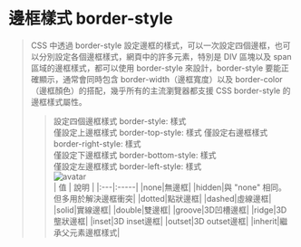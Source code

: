 # 邊框樣式 border-style
> CSS 中透過 border-style 設定邊框的樣式，可以一次設定四個邊框，也可以分別設定各個邊框樣式，網頁中的許多元素，特別是 DIV 區塊以及 span 區域的邊框樣式，都可以使用 border-style 來設計，border-style 要能正確顯示，通常會同時包含 border-width（邊框寬度）以及 border-color（邊框顏色）的搭配，幾乎所有的主流瀏覽器都支援 CSS border-style 的邊框樣式屬性。   
>> 設定四個邊框樣式 border-style: 樣式   
>> 僅設定上邊框樣式 border-top-style: 樣式
>> 僅設定右邊框樣式 border-right-style: 樣式   
>> 僅設定下邊框樣式 border-bottom-style: 樣式   
>> 僅設定左邊框樣式 border-left-style: 樣式   
![avatar](https://blog-1252858782.cos.ap-beijing.myqcloud.com/CSSborder-style.png)   
| 值 | 說明 |
|:---|:-----|
|none|無邊框|
|hidden|與 "none" 相同。但多用於解決邊框衝突|
|dotted|點狀邊框|
|dashed|虛線邊框|
|solid|實線邊框|
|double|雙邊框|
|groove|3D凹槽邊框|
|ridge|3D壟狀邊框|
|inset|3D inset邊框|
|outset|3D outset邊框|
|inherit|繼承父元素邊框樣式|